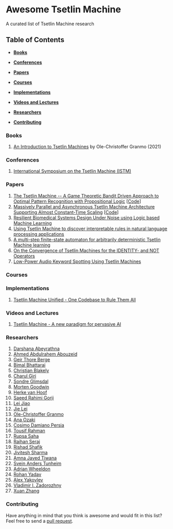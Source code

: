 # Awesome Tsetlin Machine
A curated list of Tsetlin Machine research

## Table of Contents

* **[Books](#Books)**

* **[Conferences](#Conferences)**

* **[Papers](#Papers)**  

* **[Courses](#Courses)**  

* **[Implementations](#Implementations)**

* **[Videos and Lectures](#Videos-and-lectures)**  

* **[Researchers](#Researchers)**  

* **[Contributing](#Contributing)** 

### Books
1. [An Introduction to Tsetlin Machines](https://tsetlinmachine.org/) by Ole-Christoffer Granmo (2021)

### Conferences
1. [International Symposium on the Tsetlin Machine (ISTM)](https://istm.no)

### Papers
1. [The Tsetlin Machine -- A Game Theoretic Bandit Driven Approach to Optimal Pattern Recognition with Propositional Logic](https://arxiv.org/abs/1804.01508) [[Code](https://github.com/cair/TsetlinMachine)]
2. [Massively Parallel and Asynchronous Tsetlin Machine Architecture Supporting Almost Constant-Time Scaling](https://proceedings.mlr.press/v139/abeyrathna21a.html) [[Code](https://github.com/cair/PyTsetlinMachineCUDA)]
3. [Resilient Biomedical Systems Design Under Noise using Logic based Machine Learning](https://www.frontiersin.org/articles/10.3389/fcteg.2021.778118)
4. [Using Tsetlin Machine to discover interpretable rules in natural language processing applications](https://onlinelibrary.wiley.com/doi/full/10.1111/exsy.12873)
5. [A multi-step finite-state automaton for arbitrarily deterministic Tsetlin Machine learning](https://onlinelibrary.wiley.com/doi/10.1111/exsy.12836)
6. [On the Convergence of Tsetlin Machines for the IDENTITY- and NOT Operators](https://ieeexplore.ieee.org/document/9445039)
7. [Low-Power Audio Keyword Spotting Using Tsetlin Machines](https://www.mdpi.com/2079-9268/11/2/18)

### Courses

### Implementations

1. [Tsetlin Machine Unified - One Codebase to Rule Them All](https://github.com/cair/tmu)

### Videos and Lectures
1. [Tsetlin Machine - A new paradigm for pervasive AI](https://www.youtube.com/watch?v=TaspuovmSR8)

### Researchers
1. [Darshana Abeyrathna](https://cair.uia.no/people/darshana-abeyrathna/)
2. [Ahmed Abdulrahem Abouzeid](https://cair.uia.no/people/ahmed-abdulrahem-abouzeid/)
3. [Geir Thore Berge](https://cair.uia.no/people/geir-thore-berge/)
4. [Bimal Bhattarai](https://cair.uia.no/people/bimal-bhattarai/)
6. [Christian Blakely](https://cair.uia.no/people/christian-d-blakely/)
7. [Charul Giri](https://www.uia.no/kk/profil/charug18)
8. [Sondre Glimsdal](https://cair.uia.no/people/sondre-glimsdal)
9. [Morten Goodwin](https://cair.uia.no/people/morten-goodwin)
10. [Herke van Hoof](https://staff.fnwi.uva.nl/h.c.vanhoof/homepage/)
11. [Saeed Rahimi Gorji](https://cair.uia.no/people/saeed-rahimi-gorji/)
12. [Lei Jiao](https://cair.uia.no/people/lei-jiao/)
13. [Jie Lei](https://twitter.com/that_jielei)
14. [Ole-Christoffer Granmo](https://cair.uia.no/people/ole-christoffer-granmo/)
15. [Ana Ozaki](https://cair.uia.no/people/ana-ozaki/)
16. [Cosimo Damiano Persia](https://www.uib.no/en/persons/Cosimo.Damiano.Persia)
17. [Tousif Rahman](https://www.linkedin.com/in/sheikh-tousif-rahman-55b38413a/?originalSubdomain=uk)
18. [Rupsa Saha](https://cair.uia.no/people/rupsa-saha/)
19. [Raihan Seraj](https://mila.quebec/en/person/raihan-seraj/)
20. [Rishad Shafik](https://www.ncl.ac.uk/engineering/staff/profile/rishadshafik.html)
21. [Jivitesh Sharma](https://cair.uia.no/people/jivitesh-sharma)
22. [Amna Javed Tiwana](https://www.researchgate.net/profile/Amna-Tiwana)
23. [Svein Anders Tunheim](https://cair.uia.no/people/svein-anders-tunheim/)
24. [Adrian Wheeldon](https://www.linkedin.com/in/adrian-wheeldon/?originalSubdomain=uk)
25. [Rohan Yadav](https://cair.uia.no/people/rohan-kumar-yadav/)
26. [Alex Yakovlev](https://www.ncl.ac.uk/engineering/staff/profile/alexyakovlev.html)
27. [Vladimir I. Zadorozhny](https://sites.pitt.edu/~viz/)
28. [Xuan Zhang](https://cair.uia.no/people/xuan-zhang/)

### Contributing
Have anything in mind that you think is awesome and would fit in this list? Feel free to send a [pull request](https://github.com/cair/awesome-tsetlin-machine/pulls).

